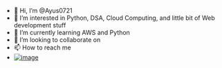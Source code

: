 - 👋 Hi, I’m @Ayus0721
- 👀 I’m interested in Python, DSA, Cloud Computing, and little bit of Web development stuff
- 🌱 I’m currently learning AWS and Python
- 💞️ I’m looking to collaborate on 
- 📫 How to reach me
-
  [![image](https://github.com/Ayus0721/Ayus0721/assets/147092631/4e71fb40-92d7-456b-82b6-59e87fd5805a)](https://www.instagram.com/ayush_210305/)

<!---
Ayus0721/Ayus0721 is a ✨ special ✨ repository because its `README.md` (this file) appears on your GitHub profile.
You can click the Preview link to take a look at your changes.
--->
